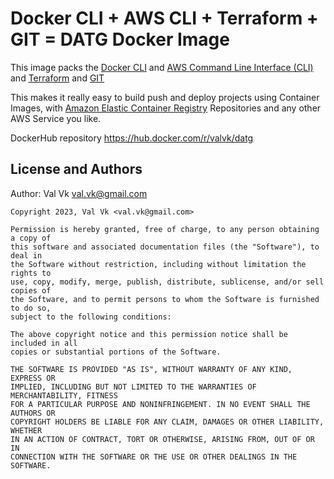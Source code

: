 # Docker CLI + AWS CLI + Terraform + GIT = DATG Docker Image

This image packs the [Docker CLI](https://docs.docker.com/engine/reference/commandline/cli/)
and [AWS Command Line Interface (CLI)](https://aws.amazon.com/cli/) and [Terraform](https://terraform.io) and [GIT](https://git-scm.com/)

This makes it really easy to build push and deploy projects using Container Images,
with [Amazon Elastic Container Registry](https://aws.amazon.com/ecr/) Repositories
and any other AWS Service you like.

DockerHub repository https://hub.docker.com/r/valvk/datg

## License and Authors

Author: Val Vk val.vk@gmail.com

```text
Copyright 2023, Val Vk <val.vk@gmail.com>

Permission is hereby granted, free of charge, to any person obtaining a copy of
this software and associated documentation files (the "Software"), to deal in
the Software without restriction, including without limitation the rights to
use, copy, modify, merge, publish, distribute, sublicense, and/or sell copies of
the Software, and to permit persons to whom the Software is furnished to do so,
subject to the following conditions:

The above copyright notice and this permission notice shall be included in all
copies or substantial portions of the Software.

THE SOFTWARE IS PROVIDED "AS IS", WITHOUT WARRANTY OF ANY KIND, EXPRESS OR
IMPLIED, INCLUDING BUT NOT LIMITED TO THE WARRANTIES OF MERCHANTABILITY, FITNESS
FOR A PARTICULAR PURPOSE AND NONINFRINGEMENT. IN NO EVENT SHALL THE AUTHORS OR
COPYRIGHT HOLDERS BE LIABLE FOR ANY CLAIM, DAMAGES OR OTHER LIABILITY, WHETHER
IN AN ACTION OF CONTRACT, TORT OR OTHERWISE, ARISING FROM, OUT OF OR IN
CONNECTION WITH THE SOFTWARE OR THE USE OR OTHER DEALINGS IN THE SOFTWARE.
```

